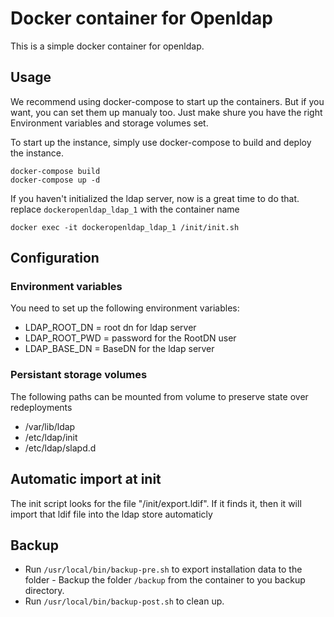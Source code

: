 # Docker container for Openldap
This is a simple docker container for openldap.

## Usage
We recommend using docker-compose to start up the containers. But if you want, you can set them up manualy too. Just make shure you have the right Environment variables and storage volumes set.

To start up the instance, simply use docker-compose to build and deploy the instance.
```
docker-compose build
docker-compose up -d
```

If you haven't initialized the ldap server, now is a great time to do that. replace `dockeropenldap_ldap_1` with the container name 
```
docker exec -it dockeropenldap_ldap_1 /init/init.sh
```


## Configuration
### Environment variables
You need to set up the following environment variables:
- LDAP_ROOT_DN = root dn for ldap server
- LDAP_ROOT_PWD = password for the RootDN user
- LDAP_BASE_DN  = BaseDN for the ldap server

### Persistant storage volumes
The following paths can be mounted from volume to preserve state over redeployments
- /var/lib/ldap
- /etc/ldap/init
- /etc/ldap/slapd.d

## Automatic import at init
The init script looks for the file "/init/export.ldif". If it finds it, then it will import that ldif file into the ldap store automaticly

## Backup
- Run `/usr/local/bin/backup-pre.sh` to export installation data to the folder - Backup the folder `/backup` from the container to you backup directory.
- Run `/usr/local/bin/backup-post.sh` to clean up.




